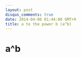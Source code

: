 ```yaml
---
layout: post
disqus_comments: true
date: 2014-04-06 01:44:00 GMT+9
title: a to the power b (a^b)
---
```

# a^b 
